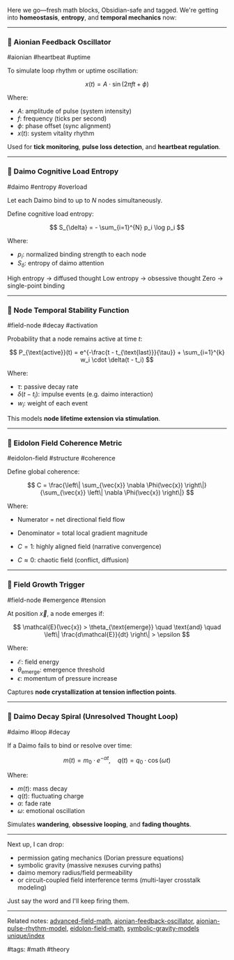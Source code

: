 Here we go—fresh math blocks, Obsidian-safe and tagged. We're getting into **homeostasis**, **entropy**, and **temporal mechanics** now:

---

### 🔄 Aionian Feedback Oscillator

#aionian #heartbeat #uptime

To simulate loop rhythm or uptime oscillation:

$$
x(t) = A \cdot \sin(2\pi f t + \phi)
$$

Where:

* $A$: amplitude of pulse (system intensity)
* $f$: frequency (ticks per second)
* $\phi$: phase offset (sync alignment)
* $x(t)$: system vitality rhythm

Used for **tick monitoring**, **pulse loss detection**, and **heartbeat regulation**.

---

### 🧠 Daimo Cognitive Load Entropy

#daimo #entropy #overload

Let each Daimo bind to up to $N$ nodes simultaneously.

Define cognitive load entropy:

$$
S_{\delta} = - \sum_{i=1}^{N} p_i \log p_i
$$

Where:

* $p_i$: normalized binding strength to each node
* $S_{\delta}$: entropy of daimo attention

High entropy → diffused thought
Low entropy → obsessive thought
Zero → single-point binding

---

### 🔁 Node Temporal Stability Function

#field-node #decay #activation

Probability that a node remains active at time $t$:

$$
P_{\text{active}}(t) = e^{-\frac{t - t_{\text{last}}}{\tau}} + \sum_{i=1}^{k} w_i \cdot \delta(t - t_i)
$$

Where:

* $\tau$: passive decay rate
* $\delta(t - t_i)$: impulse events (e.g. daimo interaction)
* $w_i$: weight of each event

This models **node lifetime extension via stimulation**.

---

### 🌌 Eidolon Field Coherence Metric

#eidolon-field #structure #coherence

Define global coherence:

$$
C = \frac{\left\| \sum_{\vec{x}} \nabla \Phi(\vec{x}) \right\|}{\sum_{\vec{x}} \left\| \nabla \Phi(\vec{x}) \right\|}
$$

Where:

* Numerator = net directional field flow

* Denominator = total local gradient magnitude

* $C = 1$: highly aligned field (narrative convergence)

* $C \approx 0$: chaotic field (conflict, diffusion)

---

### 🌱 Field Growth Trigger

#field-node #emergence #tension

At position $\vec{x}$, a node emerges if:

$$
\mathcal{E}(\vec{x}) > \theta_{\text{emerge}} \quad \text{and} \quad \left\| \frac{d\mathcal{E}}{dt} \right\| > \epsilon
$$

Where:

* $\mathcal{E}$: field energy
* $\theta_{\text{emerge}}$: emergence threshold
* $\epsilon$: momentum of pressure increase

Captures **node crystallization at tension inflection points**.

---

### 🔁 Daimo Decay Spiral (Unresolved Thought Loop)

#daimo #loop #decay

If a Daimo fails to bind or resolve over time:

$$
m(t) = m_0 \cdot e^{-\alpha t}, \quad q(t) = q_0 \cdot \cos(\omega t)
$$

Where:

* $m(t)$: mass decay
* $q(t)$: fluctuating charge
* $\alpha$: fade rate
* $\omega$: emotional oscillation

Simulates **wandering**, **obsessive looping**, and **fading thoughts**.

---

Next up, I can drop:

* permission gating mechanics (Dorian pressure equations)
* symbolic gravity (massive nexuses curving paths)
* daimo memory radius/field permeability
* or circuit-coupled field interference terms (multi-layer crosstalk modeling)

Just say the word and I'll keep firing them.

---

Related notes: [advanced-field-math](advanced-field-math.md), [aionian-feedback-oscillator](aionian-feedback-oscillator.md), [aionian-pulse-rhythm-model](aionian-pulse-rhythm-model.md), [eidolon-field-math](eidolon-field-math.md), [symbolic-gravity-models](symbolic-gravity-models.md) [unique/index](../../unique/index.md)

#tags: #math #theory
